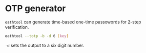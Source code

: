 # OTP generator

`oathtool` can generate time-based one-time passowords for 2-step
verification.

```bash
oathtool --totp -b -d 6 [key]
```

`-d` sets the output to a six digit number.
